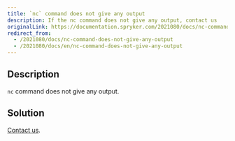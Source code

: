 ```yaml
---
title: `nc` command does not give any output
description: If the nc command does not give any output, contact us
originalLink: https://documentation.spryker.com/2021080/docs/nc-command-does-not-give-any-output
redirect_from:
  - /2021080/docs/nc-command-does-not-give-any-output
  - /2021080/docs/en/nc-command-does-not-give-any-output
---
```


## Description
`nc` command does not give any output.

## Solution
[Contact us](https://support.spryker.com/hc/en-us).

